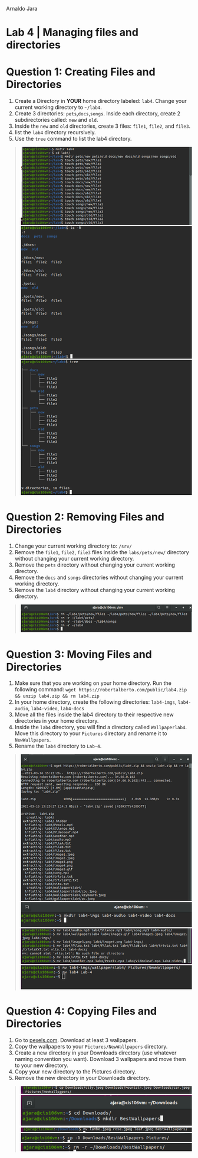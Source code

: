Arnaldo Jara
# Lab 4 | Managing files and directories


# Question 1: Creating Files and Directories
1. Create a Directory in **YOUR** home directory labeled: `lab4`. Change your current working directory to `~/lab4`. 
2. Create 3 directories: `pets`,`docs`,`songs`. Inside each directory, create 2 subdirectories called: `new` and `old`.
3. Inside the `new` and `old` directories, create 3 files: `file1`, `file2`, and `file3`.
4. list the `lab4` directory recursively.
5. Use the `tree` command to list the lab4 directory.

>![p1](../imgs/lab4part1p1.png)
 ![p2](../imgs/lab4part1p2.png)
 ![p3](../imgs/lab4part1p3.png)

# Question 2: Removing Files and Directories
1. Change your current working directory to: `/srv/`
2. Remove the `file1`, `file2`, `file3` files inside the `labs/pets/new/` directory without changing your current working directory.
3. Remove the `pets` directory without changing your current working directory.
4. Remove the `docs` and `songs` directories without changing your current working directory.
5. Remove the `lab4` directory without changing your current working directory.

> ![q2](../imgs/lab4part1q2.png)


# Question 3: Moving Files and Directories
1. Make sure that you are working on your home directory. Run the following command: `wget https://robertalberto.com/public/lab4.zip && unzip lab4.zip && rm lab4.zip`
2. In your home directory, create the following directories: `lab4-imgs`, `lab4-audio`, `lab4-video`, `lab4-docs`
3. Move all the files inside the lab4 directory to their respective new directories in your home directory. 
4. Inside the  `lab4` directory, you will find a directory called `Wallpaperlab4`. Move this directory to your `Pictures` directory and rename it to `NewWallpapers`.
5. Rename the `lab4` directory to `Lab-4`.

> ![q3](../imgs/lab4part1q3p1.png)
> ![q3p1](../imgs/lab4part1q3p2.png)
> ![q3p2](../imgs/lab4part1q3p3.1.png)
> ![q3p3](../imgs/lab4part1q3p4.png)


# Question 4: Copying Files and Directories
1. Go to [pexels.com](https://www.pexels.com/search/HD%20wallpaper/). Download at least 3 wallpapers.
2. Copy the wallpapers to your `Pictures/NewWallpapers` directory. 
3. Create a new directory in your Downloads directory (use whatever naming convention you want). Download 3 wallpapers and move them to your new directory.
4. Copy your new directory to the Pictures directory.
5. Remove the new directory in your Downloads directory.

> ![q4](../imgs/lab4part1q4.png)
> ![q4p1](../imgs/lab4part1zzz.png)
> ![q4p2](../imgs/lab4part1q4p1.png)
> ![q4p3](../imgs/lab4part1q4p2.png)
> ![q4p4](../imgs/lab4part1q4p3.png)


